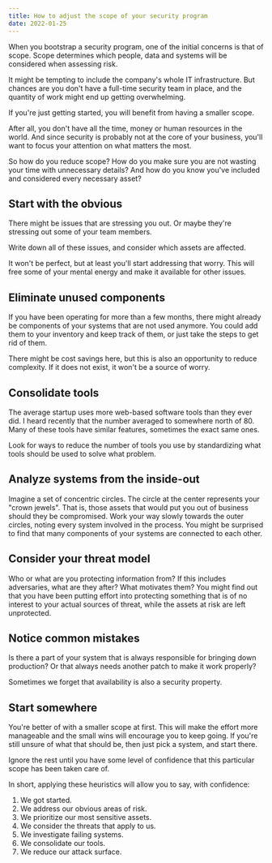 ```yaml
---
title: How to adjust the scope of your security program
date: 2022-01-25
---
```


When you bootstrap a security program, one of the initial concerns is that of scope.
Scope determines which people, data and systems will be considered when assessing risk.

It might be tempting to include the company's whole IT infrastructure. But chances are you don't have a full-time security team in place, and the quantity of work might end up getting overwhelming.

If you're just getting started, you will benefit from having a smaller scope. 

After all, you don't have all the time, money or human resources in the world.
And since security is probably not at the core of your business, you'll want to focus your attention on what matters the most.

So how do you reduce scope? 
How do you make sure you are not wasting your time with unnecessary details?
And how do you know you've included and considered every necessary asset?

## Start with the obvious

There might be issues that are stressing you out. 
Or maybe they're stressing out some of your team members.

Write down all of these issues, and consider which assets are affected.

It won't be perfect, but at least you'll start addressing that worry. This will free some of your mental energy and make it available for other issues.

## Eliminate unused components

If you have been operating for more than a few months, there might already be components of your systems that are not used anymore. You could add them to your inventory and keep track of them, or just take the steps to get rid of them. 

There might be cost savings here, but this is also an opportunity to reduce complexity. If it does not exist, it won't be a source of worry.

## Consolidate tools

The average startup uses more web-based software tools than they ever did. I heard recently that the number averaged to somewhere north of 80. Many of these tools have similar features, sometimes the exact same ones. 

Look for ways to reduce the number of tools you use by standardizing what tools should be used to solve what problem.

## Analyze systems from the inside-out

Imagine a set of concentric circles. The circle at the center represents your "crown jewels". That is, those assets that would put you out of business should they be compromised. Work your way slowly towards the outer circles, noting every system involved in the process. You might be surprised to find that many components of your systems are connected to each other. 

## Consider your threat model

Who or what are you protecting information from? If this includes adversaries, what are they after? What motivates them? You might find out that you have been putting effort into protecting something that is of no interest to your actual sources of threat, while the assets at risk are left unprotected.

## Notice common mistakes

Is there a part of your system that is always responsible for bringing down production? Or that always needs another patch to make it work properly?

Sometimes we forget that availability is also a security property.

## Start somewhere

You're better of with a smaller scope at first. This will make the effort more manageable and the small wins will encourage you to keep going. If you're still unsure of what that should be, then just pick a system, and start there. 

Ignore the rest until you have some level of confidence that this particular scope has been taken care of.

In short, applying these heuristics will allow you to say, with confidence:

1. We got started.
1. We address our obvious areas of risk.
1. We prioritize our most sensitive assets.
1. We consider the threats that apply to us.
1. We investigate failing systems.
1. We consolidate our tools.
1. We reduce our attack surface.
